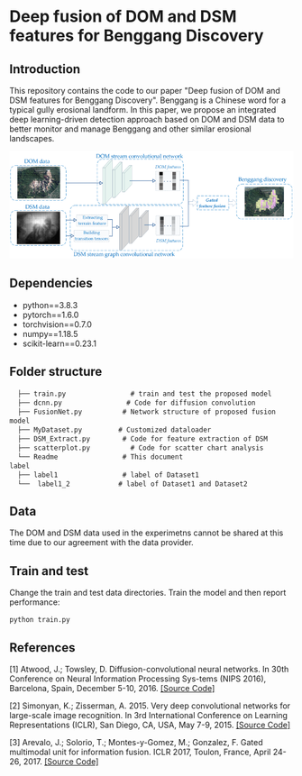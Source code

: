 # Deep fusion of DOM and DSM features for Benggang Discovery
## Introduction

This repository contains the code to our paper "Deep fusion of DOM and DSM features for Benggang Discovery". 
Benggang is a Chinese word for a typical gully erosional landform. 
In this paper, we propose an integrated deep learning-driven detection approach based on DOM and DSM data to better monitor and manage Benggang and other similar erosional landscapes.

<p align="center"><img src="intro.png" width="700" /></p>

## Dependencies

- python==3.8.3
- pytorch==1.6.0
- torchvision==0.7.0
- numpy==1.18.5
- scikit-learn==0.23.1

## Folder structure

```
  ├── train.py                # train and test the proposed model
  ├── dcnn.py                # Code for diffusion convolution
  ├── FusionNet.py          # Network structure of proposed fusion model
  ├── MyDataset.py         # Customized dataloader
  ├── DSM_Extract.py        # Code for feature extraction of DSM
  ├── scatterplot.py          # Code for scatter chart analysis
  └── Readme                # This document
label
  ├── label1                # label of Dataset1
  └──  label1_2            # label of Dataset1 and Dataset2
```

## Data

The DOM and DSM data used in the experimetns cannot be shared at this time due to our agreement with the data provider.

## Train and test 
Change the train and test data directories. Train the model and then report performance:

```
python train.py
```

## References
[1] Atwood, J.; Towsley, D. Diffusion-convolutional neural networks. In 30th Conference on Neural Information Processing Sys-tems (NIPS 2016), Barcelona, Spain, December 5-10, 2016.
[[Source Code]](https://github.com/jcatw/dcnn)

[2] Simonyan, K.; Zisserman, A. 2015. Very deep convolutional networks for large-scale image recognition. In 3rd International Conference on Learning Representations (ICLR), San Diego, CA, USA, May 7-9, 2015.
[[Source Code]](https://github.com/msyim/VGG16)

[3] Arevalo, J.; Solorio, T.; Montes-y-Gomez, M.; Gonzalez, F. Gated multimodal unit for information fusion. ICLR 2017, Toulon, France, April 24-26, 2017.
[[Source Code]](https://github.com/johnarevalo/gmu-mmimdb)
